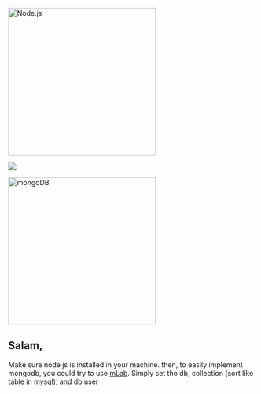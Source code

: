 <p align="center">
  <p>
  <a href="https://nodejs.org/">
    <img
      alt="Node.js"
      src="https://nodejs.org/static/images/logo-light.svg"
      width="300"
    />
  </a>
  </p>
  <p><img src="https://encrypted-tbn0.gstatic.com/images?q=tbn:ANd9GcT295JKmXKfQCohlipDreyDPBN9IJs63fu5orYuB2_fjTk9DUCa-g"></p>
  <p>
  <a href="https://www.mongodb.com/">
    <img
      alt="mongoDB"
      src="https://webassets.mongodb.com/_com_assets/cms/mongodb-logo-rgb-j6w271g1xn.jpg"
      width="300"
    />
  </a>
  </p>
</p>

## Salam,

Make sure node js is installed in your machine. then, to easily implement mongodb, you could try to use [mLab](https://mlab.com/). Simply set the db, collection (sort like table in mysql), and db user
